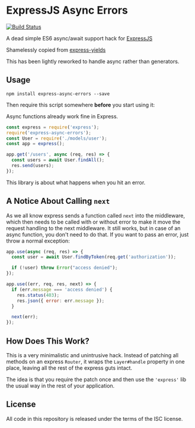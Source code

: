# ExpressJS Async Errors

[![Build Status](https://travis-ci.org/davidbanham/express-async-errors.svg?branch=master)](https://travis-ci.org/davidbanham/express-async-errors)

A dead simple ES6 async/await support hack for [ExpressJS](http://expressjs.com)

Shamelessly copied from [express-yields](https://github.com/MadRabbit/express-yields)

This has been lightly reworked to handle async rather than generators.

## Usage

```
npm install express-async-errors --save
```

Then require this script somewhere __before__ you start using it:

Async functions already work fine in Express.

```js
const express = require('express');
require('express-async-errors');
const User = require('./models/user');
const app = express();

app.get('/users', async (req, res) => {
  const users = await User.findAll();
  res.send(users);
});
```

This library is about what happens when you hit an error.

## A Notice About Calling `next`

As we all know express sends a function called `next` into the middleware, which
then needs to be called with or without error to make it move the request handling
to the next middleware. It still works, but in case of an async function, you
don't need to do that. If you want to pass an error, just throw a normal exception:

```js
app.use(async (req, res) => {
  const user = await User.findByToken(req.get('authorization'));

  if (!user) throw Error("access denied");
});

app.use((err, req, res, next) => {
  if (err.message === 'access denied') {
    res.status(403);
    res.json({ error: err.message });
  }

  next(err);
});
```

## How Does This Work?

This is a very minimalistic and unintrusive hack. Instead of patching all methods
on an express `Router`, it wraps the `Layer#handle` property in one place, leaving
all the rest of the express guts intact.

The idea is that you require the patch once and then use the `'express'` lib the
usual way in the rest of your application.

## License

All code in this repository is released under the terms of the ISC license.
